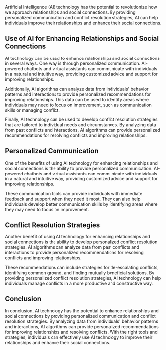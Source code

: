 
Artificial Intelligence (AI) technology has the potential to revolutionize how we approach relationships and social connections. By providing personalized communication and conflict resolution strategies, AI can help individuals improve their relationships and enhance their social connections.

Use of AI for Enhancing Relationships and Social Connections
------------------------------------------------------------

AI technology can be used to enhance relationships and social connections in several ways. One way is through personalized communication. AI-powered chatbots and virtual assistants can communicate with individuals in a natural and intuitive way, providing customized advice and support for improving relationships.

Additionally, AI algorithms can analyze data from individuals' behavior patterns and interactions to provide personalized recommendations for improving relationships. This data can be used to identify areas where individuals may need to focus on improvement, such as communication skills or managing conflict.

Finally, AI technology can be used to develop conflict resolution strategies that are tailored to individual needs and circumstances. By analyzing data from past conflicts and interactions, AI algorithms can provide personalized recommendations for resolving conflicts and improving relationships.

Personalized Communication
--------------------------

One of the benefits of using AI technology for enhancing relationships and social connections is the ability to provide personalized communication. AI-powered chatbots and virtual assistants can communicate with individuals in a natural and intuitive way, providing customized advice and support for improving relationships.

These communication tools can provide individuals with immediate feedback and support when they need it most. They can also help individuals develop better communication skills by identifying areas where they may need to focus on improvement.

Conflict Resolution Strategies
------------------------------

Another benefit of using AI technology for enhancing relationships and social connections is the ability to develop personalized conflict resolution strategies. AI algorithms can analyze data from past conflicts and interactions to provide personalized recommendations for resolving conflicts and improving relationships.

These recommendations can include strategies for de-escalating conflicts, identifying common ground, and finding mutually beneficial solutions. By providing personalized conflict resolution strategies, AI technology can help individuals manage conflicts in a more productive and constructive way.

Conclusion
----------

In conclusion, AI technology has the potential to enhance relationships and social connections by providing personalized communication and conflict resolution strategies. By analyzing data from individuals' behavior patterns and interactions, AI algorithms can provide personalized recommendations for improving relationships and resolving conflicts. With the right tools and strategies, individuals can effectively use AI technology to improve their relationships and enhance their social connections.
